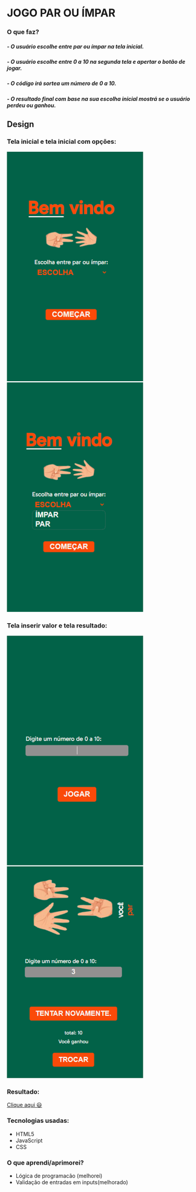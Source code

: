 # JOGO PAR OU ÍMPAR

### O que faz?

##### - O usuário escolhe entre par ou ímpar na tela inicial.

##### - O usuário escolhe entre 0 a 10 na segunda tela e apertar o botão de jogar.

##### - O código irá sortea um número de 0 a 10.

##### - O resultado final com base na sua escolha inicial mostrá se o usuário perdeu ou ganhou.

## Design

### Tela inicial e tela inicial com opções:

<img src="./src/design/tela-incial.png" width="360px" >
<img src="./src/design/tela-incial-opcoes.png" width="360px" >

### Tela inserir valor e tela resultado:

<img src="./src/design/tela-valores.png" width="360px">
<img src="./src/design/tela-resultado.png" width="360px" >

### Resultado:

[Clique aqui 😃](https://daniielluiiz.github.io/impar-ou-par/)

### Tecnologias usadas:

- HTML5
- JavaScript
- CSS

### O que aprendi/aprimorei?

- Lógica de programacão (melhorei)
- Validação de entradas em inputs(melhorado)
